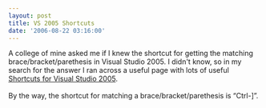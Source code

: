 ```yaml
---
layout: post
title: VS 2005 Shortcuts
date: '2006-08-22 03:16:00'
---
```


A college of mine asked me if I knew the shortcut for getting the matching brace/bracket/parethesis in Visual Studio 2005. I didn't know, so in my search for the answer I ran across a useful page with lots of useful <a href="http://www.codinghorror.com/blog/files/Visual%20Studio%20.NET%202005%20Keyboard%20Shortcuts.htm">Shortcuts for Visual Studio 2005</a>.<br><br>By the way, the shortcut for matching a brace/bracket/parethesis is “Ctrl-]”.